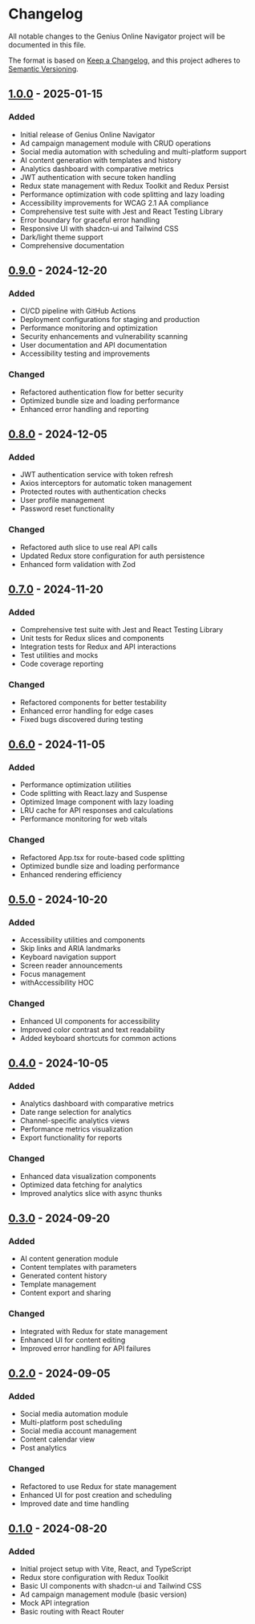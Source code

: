 # Changelog

All notable changes to the Genius Online Navigator project will be documented in this file.

The format is based on [Keep a Changelog](https://keepachangelog.com/en/1.0.0/),
and this project adheres to [Semantic Versioning](https://semver.org/spec/v2.0.0.html).

## [1.0.0] - 2025-01-15

### Added

- Initial release of Genius Online Navigator
- Ad campaign management module with CRUD operations
- Social media automation with scheduling and multi-platform support
- AI content generation with templates and history
- Analytics dashboard with comparative metrics
- JWT authentication with secure token handling
- Redux state management with Redux Toolkit and Redux Persist
- Performance optimization with code splitting and lazy loading
- Accessibility improvements for WCAG 2.1 AA compliance
- Comprehensive test suite with Jest and React Testing Library
- Error boundary for graceful error handling
- Responsive UI with shadcn-ui and Tailwind CSS
- Dark/light theme support
- Comprehensive documentation

## [0.9.0] - 2024-12-20

### Added

- CI/CD pipeline with GitHub Actions
- Deployment configurations for staging and production
- Performance monitoring and optimization
- Security enhancements and vulnerability scanning
- User documentation and API documentation
- Accessibility testing and improvements

### Changed

- Refactored authentication flow for better security
- Optimized bundle size and loading performance
- Enhanced error handling and reporting

## [0.8.0] - 2024-12-05

### Added

- JWT authentication service with token refresh
- Axios interceptors for automatic token management
- Protected routes with authentication checks
- User profile management
- Password reset functionality

### Changed

- Refactored auth slice to use real API calls
- Updated Redux store configuration for auth persistence
- Enhanced form validation with Zod

## [0.7.0] - 2024-11-20

### Added

- Comprehensive test suite with Jest and React Testing Library
- Unit tests for Redux slices and components
- Integration tests for Redux and API interactions
- Test utilities and mocks
- Code coverage reporting

### Changed

- Refactored components for better testability
- Enhanced error handling for edge cases
- Fixed bugs discovered during testing

## [0.6.0] - 2024-11-05

### Added

- Performance optimization utilities
- Code splitting with React.lazy and Suspense
- Optimized Image component with lazy loading
- LRU cache for API responses and calculations
- Performance monitoring for web vitals

### Changed

- Refactored App.tsx for route-based code splitting
- Optimized bundle size and loading performance
- Enhanced rendering efficiency

## [0.5.0] - 2024-10-20

### Added

- Accessibility utilities and components
- Skip links and ARIA landmarks
- Keyboard navigation support
- Screen reader announcements
- Focus management
- withAccessibility HOC

### Changed

- Enhanced UI components for accessibility
- Improved color contrast and text readability
- Added keyboard shortcuts for common actions

## [0.4.0] - 2024-10-05

### Added

- Analytics dashboard with comparative metrics
- Date range selection for analytics
- Channel-specific analytics views
- Performance metrics visualization
- Export functionality for reports

### Changed

- Enhanced data visualization components
- Optimized data fetching for analytics
- Improved analytics slice with async thunks

## [0.3.0] - 2024-09-20

### Added

- AI content generation module
- Content templates with parameters
- Generated content history
- Template management
- Content export and sharing

### Changed

- Integrated with Redux for state management
- Enhanced UI for content editing
- Improved error handling for API failures

## [0.2.0] - 2024-09-05

### Added

- Social media automation module
- Multi-platform post scheduling
- Social media account management
- Content calendar view
- Post analytics

### Changed

- Refactored to use Redux for state management
- Enhanced UI for post creation and scheduling
- Improved date and time handling

## [0.1.0] - 2024-08-20

### Added

- Initial project setup with Vite, React, and TypeScript
- Redux store configuration with Redux Toolkit
- Basic UI components with shadcn-ui and Tailwind CSS
- Ad campaign management module (basic version)
- Mock API integration
- Basic routing with React Router

[1.0.0]: https://github.com/your-org/genius-online-navigator/compare/v0.9.0...v1.0.0
[0.9.0]: https://github.com/your-org/genius-online-navigator/compare/v0.8.0...v0.9.0
[0.8.0]: https://github.com/your-org/genius-online-navigator/compare/v0.7.0...v0.8.0
[0.7.0]: https://github.com/your-org/genius-online-navigator/compare/v0.6.0...v0.7.0
[0.6.0]: https://github.com/your-org/genius-online-navigator/compare/v0.5.0...v0.6.0
[0.5.0]: https://github.com/your-org/genius-online-navigator/compare/v0.4.0...v0.5.0
[0.4.0]: https://github.com/your-org/genius-online-navigator/compare/v0.3.0...v0.4.0
[0.3.0]: https://github.com/your-org/genius-online-navigator/compare/v0.2.0...v0.3.0
[0.2.0]: https://github.com/your-org/genius-online-navigator/compare/v0.1.0...v0.2.0
[0.1.0]: https://github.com/your-org/genius-online-navigator/releases/tag/v0.1.0
